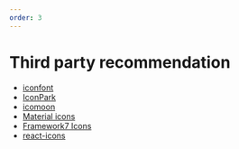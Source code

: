 ```yaml
---
order: 3
---
```


# Third party recommendation

<!-- Regardless of which icon library management is used, it is necessary to pay attention to the coordination of the overall icon. -->

- [iconfont](https://iconfont.cn/)<!--  - _pay attention to some material copyright issues_ -->
- [IconPark](https://iconpark.oceanengine.com/official)<!--  - _note `Apache` agreement, see the [Apache license](https://en.wikipedia.org/wiki/Apache_License)_ -->
- [icomoon](https://icomoon.io/)<!--  - there is a paid version and a free version -->
- [Material icons](https://mui.com/components/material-icons/)
- [Framework7 Icons](https://framework7.io/icons/)
- [react-icons](https://react-icons.github.io/react-icons)
